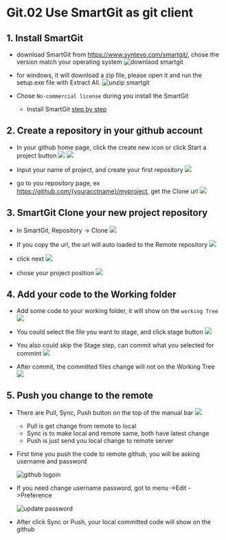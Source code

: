 # Git.02 Use SmartGit as git client

## 1. Install SmartGit

- download SmartGit from <https://www.syntevo.com/smartgit/>, chose the version match your operating system
![downlaod smartgit](Git_02_DownloadSamrtGit.png)

- for windows, it will download a zip file, please open it and run the setup.exe file with Extract All.
![unzip smartgit](Git_02_unzipSamrtGit.png)

- Chose `No-commercial license` during you install the SmartGit
    - Install SmartGit [step by step](installSmartGit/installSmargGit.md) 

## 2. Create a repository in your github account

- In your github home page, click the  create new icon or click Start a project button
![](Git_02_NewRepository_2.png)      ![](Git_02_NewRepository_1.png)

- Input your name of project, and create your first repository
  ![](Git_02_CreateYourFirstProjectRepository.png)

- go to you repository page, ex https://github.com/{youracctname}/myproject, get the Clone url
![](Git_02_GetyourRepositoryCloneUrl.png)

## 3. SmartGit Clone your new project repository

- In SmartGit, Repository -> Clone
  ![](Git_02_SmartGitCloneYourProject.png)

- If you copy the url, the url will auto loaded to the Remote repository
  ![](Git_02_SmartGitCloneYourProjectStep1.png)

- click next
  ![](Git_02_SmartGitCloneYourProjectStep2.png)

- chose your project position
  ![](Git_02_SmartGitCloneYourProjectStep3.png)

## 4. Add your code to the Working folder

- Add some code to your working folder, it will show on the `working Tree`
![](Git_02_WorkingTree.png)

- You could select the file you want to stage, and click stage button
![](Git_02_StageAndCommit.png)

- You also could skip the Stage step, can commit what you selected for commint
![](Git_02_CommitWithoutStagel.png)

- After commit, the committed files change will not on the Working Tree
![](Git_02_AfterCommit.png)

## 5. Push you change to the remote

- There are Pull, Sync, Push button on the top of the manual bar
![](Git_02_Pushbutton.png)

  - Pull is get change from remote to local
  - Sync is to make local and remote same, both have latest change
  - Push is just send you local change to remote server

- First time you push the code to remote github, you will be asking username and password
  
  ![github logoin](installSmartGit/smartgit_16_githublogin.png)

- If you need change username password, got to menu ->Edit ->Preference

  ![update password](installSmartGit/smartgit_17_UpdateAuthentication.png)

- After click Sync or Push, your local committed code will show on the github
  